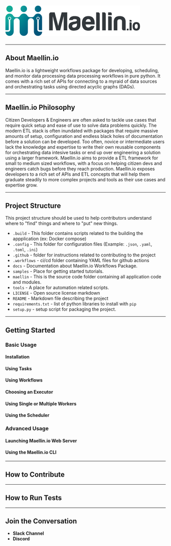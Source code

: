 # ![img](maellin/app/assets/img/logos/logo_01.png)

---

## __About Maellin.io__
Maellin.io is a lightweight workflows package for developing, scheduling, and monitor data processing data processing workflows in pure python. It comes with a rich set of APIs for connecting to a myraid of data sources and orchestrating tasks using directed acyclic graphs (DAGs).

---

## __Maellin.io Philosophy__
Citizen Developers & Engineers are often asked to tackle use cases that require quick setup and ease of use to solve data problems quickly. The modern ETL stack is often inundated with packages that require massive amounts of setup, configuration and endless black holes of documentation before a solution can be developed. Too often, novice or intermediate users lack the knowledge and expertise to write their own reusable components for orchestrating data intesive tasks or end up over engineering a solution using a larger framework. Maellin.io aims to provide a ETL framework for small to medium sized workflows, with a focus on helping citizen devs and engineers catch bugs before they reach production. Maellin.io exposes developers to a rich set of APIs and ETL concepts that will help them graduate steadily to more complex projects and tools as their use cases and expertise grow. 

---
## __Project Structure__
This project structure should be used to help contributors understand where to "find" things and where to "put" new things. 
*   `.build` - This folder contains scripts related to the building the appplication (ex: Docker compose)
*   `.config` - This folder for configuration files (Example: `.json`, `.yaml`, `.toml`, `.ini`)
*   `.github` - folder for instructions related to contributing to the project
*   `.workflows` - ci/cd folder containing YAML files for github actions
*   `docs` - Documentation about Maellin.io Workflows Package.
*   `samples` - Place for getting started tutorials.
*   `maellin` - This is the source code folder containing all application code and modules.
*   `tools` - A place for automation related scripts.
*   `LICENSE` - Open source license markdown
*   `README` - Markdown file describing the project
*   `requirements.txt` - list of python libraries to install with `pip`
*   `setup.py` - setup script for packaging the project. 

---

## __Getting Started__

### __Basic Usage__
#### Installation
#### Using Tasks
#### Using Workflows
#### Choosing an Executor
#### Using Single or Multiple Workers
#### Using the Scheduler

### __Advanced Usage__
#### Launching Maellin.io Web Server
#### Using the Maellin.io CLI

---
## __How to Contribute__

---

## __How to Run Tests__

---

## __Join the Conversation__
- __Slack Channel__
- __Discord__

